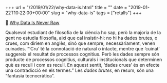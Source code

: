 +++
url = "/2019/01/22/why-data-is.html"
title = ""
date = "2019-01-22T10:22:00+00:00"
slug = "why-data-is"
tags = ["retalls"]
+++

📎 [Why Data Is Never Raw](https://www.thenewatlantis.com/publications/why-data-is-never-raw)

Qualsevol estudiant de filosofia de la ciència ho sap, però la majoria de la gent no estudia filosofia, així que cal insistir-hi: no hi ha dades brutes, o crues, com diríem en anglès, sinó que sempre, necessàriament, venen cuinades. “‘Cru’ té la connotació de natural o intacte, mentre que ‘cuinat’ suggereix el resultat de processos cognitius. Però les dades sempre són producte de processos cognitius, culturals i institucionals que determinen què es recull i com es recull. En aquest sentit, ‘dades crues’ és en efecte una contradicció en els termes.” Les *dades brutes*, en resum, són una “fantasia tecnocràtica”.

